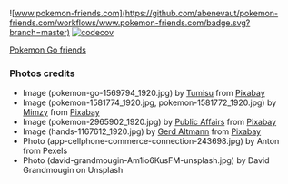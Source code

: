 ![www.pokemon-friends.com](https://github.com/abenevaut/pokemon-friends.com/workflows/www.pokemon-friends.com/badge.svg?branch=master) [![codecov](https://codecov.io/gh/pokemon-friends-com/www/branch/master/graph/badge.svg)](https://codecov.io/gh/pokemon-friends-com/www)

[Pokemon Go friends](https://www.pokemon-friends.com)

### Photos credits

- Image (pokemon-go-1569794_1920.jpg) by <a href="https://pixabay.com/users/Tumisu-148124/?utm_source=link-attribution&amp;utm_medium=referral&amp;utm_campaign=image&amp;utm_content=1569794">Tumisu</a> from <a href="https://pixabay.com/?utm_source=link-attribution&amp;utm_medium=referral&amp;utm_campaign=image&amp;utm_content=1569794">Pixabay</a>
- Image (pokemon-1581774_1920.jpg, pokemon-1581772_1920.jpg) by <a href="https://pixabay.com/users/Mimzy-19397/?utm_source=link-attribution&amp;utm_medium=referral&amp;utm_campaign=image&amp;utm_content=1581774">Mimzy</a> from <a href="https://pixabay.com/?utm_source=link-attribution&amp;utm_medium=referral&amp;utm_campaign=image&amp;utm_content=1581774">Pixabay</a>
- Image (pokemon-2965902_1920.jpg) by <a href="https://pixabay.com/users/TAMHSCPhotos-7112899/?utm_source=link-attribution&amp;utm_medium=referral&amp;utm_campaign=image&amp;utm_content=2965902">Public Affairs</a> from <a href="https://pixabay.com/?utm_source=link-attribution&amp;utm_medium=referral&amp;utm_campaign=image&amp;utm_content=2965902">Pixabay</a>
- Image (hands-1167612_1920.jpg) by <a href="https://pixabay.com/users/geralt-9301/?utm_source=link-attribution&amp;utm_medium=referral&amp;utm_campaign=image&amp;utm_content=1167612">Gerd Altmann</a> from <a href="https://pixabay.com/?utm_source=link-attribution&amp;utm_medium=referral&amp;utm_campaign=image&amp;utm_content=1167612">Pixabay</a>
- Photo (app-cellphone-commerce-connection-243698.jpg) by Anton from Pexels
- Photo (david-grandmougin-Am1io6KusFM-unsplash.jpg) by David Grandmougin on Unsplash
